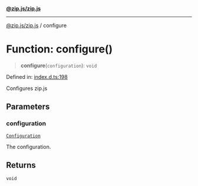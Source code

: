 [**@zip.js/zip.js**](../README.md)

***

[@zip.js/zip.js](../globals.md) / configure

# Function: configure()

> **configure**(`configuration`): `void`

Defined in: [index.d.ts:198](https://github.com/gildas-lormeau/zip.js/blob/0ff014cd43c06ee35ed26f2c2f89837d8f86c870/index.d.ts#L198)

Configures zip.js

## Parameters

### configuration

[`Configuration`](../interfaces/Configuration.md)

The configuration.

## Returns

`void`
